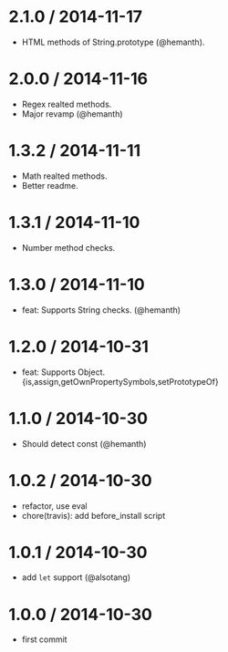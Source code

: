 
2.1.0 / 2014-11-17
==================
* HTML methods of String.prototype (@hemanth).

2.0.0 / 2014-11-16
==================
* Regex realted methods.
* Major revamp (@hemanth)

1.3.2 / 2014-11-11
==================
* Math realted methods.
* Better readme.


1.3.1 / 2014-11-10
==================

 * Number method checks.

1.3.0 / 2014-11-10
==================

 * feat: Supports String checks. (@hemanth)

1.2.0 / 2014-10-31
==================

 * feat: Supports Object.{is,assign,getOwnPropertySymbols,setPrototypeOf}

1.1.0 / 2014-10-30
==================

 * Should detect const (@hemanth)

1.0.2 / 2014-10-30
==================

 * refactor, use eval
 * chore(travis): add before_install script

1.0.1 / 2014-10-30
==================

 * add `let` support (@alsotang)

1.0.0 / 2014-10-30
==================

 * first commit
